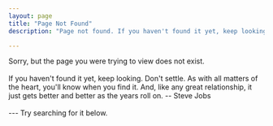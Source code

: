 ```yaml
---
layout: page
title: "Page Not Found"
description: "Page not found. If you haven't found it yet, keep looking."

---  
```


Sorry, but the page you were trying to view does not exist.
<br /><br />
If you haven't found it yet, keep looking. Don't settle. As with all matters of the heart, you'll know when you find it. And, like any great relationship, it just gets better and better as the years roll on. -- Steve Jobs
<br /><br />
 --- Try searching for it below.

<script type="text/javascript">
  var GOOG_FIXURL_LANG = 'en';
  var GOOG_FIXURL_SITE = '{{ site.url }}'
</script>
<script type="text/javascript"
  src="http://linkhelp.clients.google.com/tbproxy/lh/wm/fixurl.js">
</script>